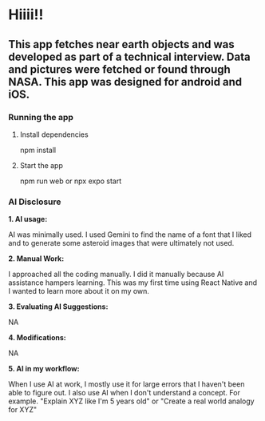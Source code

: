 # Hiiii!!

## This app fetches near earth objects and was developed as part of a technical interview. Data and pictures were fetched or found through NASA. This app was designed for android and iOS.

### Running the app
1. Install dependencies

    npm install

2. Start the app

    npm run web or npx expo start

### AI Disclosure

**1. AI usage:**
    
AI was minimally used. I used Gemini to find the name of a font that I liked and to generate some asteroid images that were ultimately not used.

**2. Manual Work:**
    
I approached all the coding manually. I did it manually because AI assistance hampers learning. This was my first time using React Native and I wanted to learn more about it on my own.

**3. Evaluating AI Suggestions:**
   
NA
  
**4. Modifications:**

NA

**5. AI in my workflow:**
    
When I use AI at work, I mostly use it for large errors that I haven't been able to figure out. I also use AI when I don't understand a concept. For example. "Explain XYZ like I'm 5 years old" or "Create a real world analogy for XYZ"
